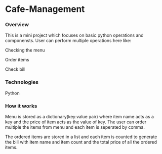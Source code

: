 # Cafe-Management

### Overview
This is a mini project which focuses on basic python operations and componensts.
User can perform multiple operations here like:

Checking the menu

Order items

Check bill


### Technologies
Python

### How it works
Menu is stored as a dictionary(key:value pair) where item name acts as a key and the price of item acts as the value of key.
The user can order multiple the items from menu and each item is seperated by comma.

The ordered items are stored in a list and each item is counted to generate the bill with item name and item count and the total price of all the ordered items.
